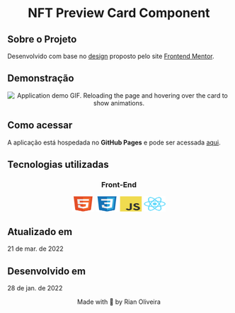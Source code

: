 <h1 align="center">NFT Preview Card Component</h1>

## Sobre o Projeto

Desenvolvido com base no [design](https://www.frontendmentor.io/challenges/nft-preview-card-component-SbdUL_w0U) proposto pelo site [Frontend Mentor](https://www.frontendmentor.io/home).

## Demonstração

<div align="center">
  <img alt="Application demo GIF. Reloading the page and hovering over the card to show animations." src="demo/profile-card-component.gif"></img>
</div>

## Como acessar

A aplicação está hospedada no **GitHub Pages** e pode ser acessada [aqui](https://riandeoliveira.github.io/nft-preview-card-component/).

## Tecnologias utilizadas

<div align="center">
  <h3>Front-End</h3>
  <img alt="HTML5 logo. An orange shield with a large white number five in the middle." src="https://raw.githubusercontent.com/devicons/devicon/master/icons/html5/html5-original.svg" height="35" title="HTML5 logo" width="50"></img>
  <img alt="CSS3 logo. A blue shield with a large white number three in the middle." src="https://raw.githubusercontent.com/devicons/devicon/master/icons/css3/css3-original.svg" height="35" title="CSS3 logo" width="50"></img>
  <img alt="JavaScript logo. A yellow square with the dark letters JS in the lower right corner." src="https://raw.githubusercontent.com/devicons/devicon/master/icons/javascript/javascript-original.svg" height="35" title="JavaScript logo" width="50"></img>
  <img alt="React logo. A blue atom." src="https://raw.githubusercontent.com/devicons/devicon/master/icons/react/react-original.svg" height="35" title="React.js logo" width="50"></img>
</div>

## Atualizado em

21 de mar. de 2022

## Desenvolvido em

28 de jan. de 2022

<p align="center">Made with 💙 by Rian Oliveira</p>
